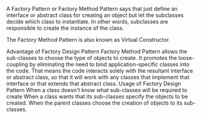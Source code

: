 A Factory Pattern or Factory Method Pattern says that just define an interface or abstract class for creating an object but let the subclasses decide which class to instantiate. In other words, subclasses are responsible to create the instance of the class.

The Factory Method Pattern is also known as Virtual Constructor.

Advantage of Factory Design Pattern
Factory Method Pattern allows the sub-classes to choose the type of objects to create.
It promotes the loose-coupling by eliminating the need to bind application-specific classes into the code. That means the code interacts solely with the resultant interface or abstract class, so that it will work with any classes that implement that interface or that extends that abstract class.
Usage of Factory Design Pattern
When a class doesn't know what sub-classes will be required to create
When a class wants that its sub-classes specify the objects to be created.
When the parent classes choose the creation of objects to its sub-classes.